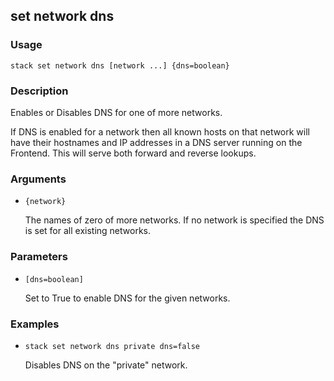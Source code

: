 ## set network dns

### Usage

`stack set network dns [network ...] {dns=boolean}`

### Description


Enables or Disables DNS for one of more networks.

If DNS is enabled for a network then all known hosts on that network
will have their hostnames and IP addresses in a DNS server running
on the Frontend.  This will serve both forward and reverse lookups.



### Arguments

* `{network}`

   The names of zero of more networks. If no network is specified
        the DNS is set for all existing networks.


### Parameters
* `[dns=boolean]`

   Set to True to enable DNS for the given networks.

### Examples

* `stack set network dns private dns=false`

   Disables DNS on the "private" network.



